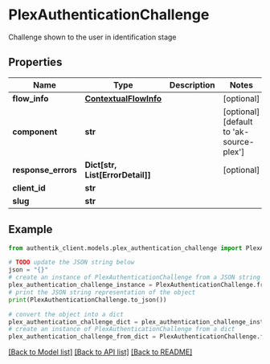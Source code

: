 # PlexAuthenticationChallenge

Challenge shown to the user in identification stage

## Properties

Name | Type | Description | Notes
------------ | ------------- | ------------- | -------------
**flow_info** | [**ContextualFlowInfo**](ContextualFlowInfo.md) |  | [optional] 
**component** | **str** |  | [optional] [default to 'ak-source-plex']
**response_errors** | **Dict[str, List[ErrorDetail]]** |  | [optional] 
**client_id** | **str** |  | 
**slug** | **str** |  | 

## Example

```python
from authentik_client.models.plex_authentication_challenge import PlexAuthenticationChallenge

# TODO update the JSON string below
json = "{}"
# create an instance of PlexAuthenticationChallenge from a JSON string
plex_authentication_challenge_instance = PlexAuthenticationChallenge.from_json(json)
# print the JSON string representation of the object
print(PlexAuthenticationChallenge.to_json())

# convert the object into a dict
plex_authentication_challenge_dict = plex_authentication_challenge_instance.to_dict()
# create an instance of PlexAuthenticationChallenge from a dict
plex_authentication_challenge_from_dict = PlexAuthenticationChallenge.from_dict(plex_authentication_challenge_dict)
```
[[Back to Model list]](../README.md#documentation-for-models) [[Back to API list]](../README.md#documentation-for-api-endpoints) [[Back to README]](../README.md)



